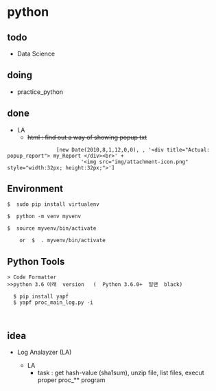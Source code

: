 # python



## todo

  + Data Science


## doing

  + practice_python


## done

  + LA
    - ~~html : find out a way of showing popup txt~~

```
                [new Date(2010,8,1,12,0,0), , '<div title="Actual: popup_report"> my_Report </div><br>' +
                        '<img src="img/attachment-icon.png" style="width:32px; height:32px;">']
```

##  Environment

```
$  sudo pip install virtualenv

$  python -m venv myvenv

$  source myvenv/bin/activate

    or  $  . myvenv/bin/activate
```

##  Python Tools

```
> Code Formatter
>>python 3.6 아래  version   (  Python 3.6.0+  일땐  black) 

  $ pip install yapf
  $ yapf proc_main_log.py -i



```


## idea

  + Log Analayzer (LA)

  
    + LA 
      - task : get hash-value (sha1sum),  unzip file, list files, execut proper proc_** program
      
